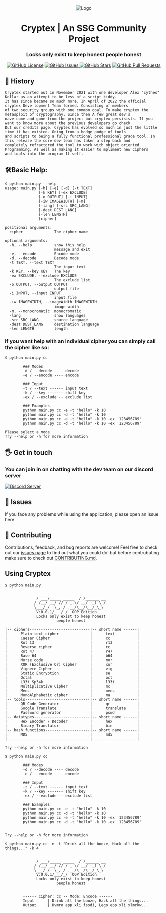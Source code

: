 <div align="center">
  <img src="https://i.imgur.com/AeE9koP.png" alt="Logo">
  <h1> Cryptex | An SSG Community Project </h1>
  <h3>Locks only exist to keep honest people honest</h3>
</div>

<p align="center">
    <a href="https://github.com/SSGorg/Cryptex/blob/main/LICENCE"><img src="https://img.shields.io/badge/license-AGPL%20%203.0-0d1117?style=flat-square" alt="GitHub License"></a>
    <a href="https://github.com/SSGorg/Cryptex/issues"><img src="https://img.shields.io/github/issues/SSGorg/Cryptex?color=0d1117&style=flat-square" alt="GitHub Issues"> 
    <a href="https://github.com/SSGorg/Cryptex/stargazers"><img src="https://img.shields.io/github/stars/SSGorg/Cryptex?style=flat-square&color=0d1117" alt="GitHub Stars"></a>
    <a href="https://github.com/SSGorg/Cryptex/pulls"><img src="https://img.shields.io/github/issues-pr/SSGorg/Cryptex?color=0d1117&style=flat-square" alt="GitHub Pull Requests"></a>
</p>

## 📖 History
```
Cryptex started out in November 2021 with one developer Alex "cythes" Kollar as an attempt to be less of a script kiddy.
It has since became so much more. In April of 2022 the official cryptex Deve lopment Team formed. Consisting of members
of two security groups with one common goal. To make cryptex the metasploit of cryptography. S1nce then A few great dev's
nave come and gone from the project but cryptex persisists. If you want to know more about the prev1ous developers go check
Dut our credits page. Cryptex has evolved so much in just the little time it has existed. Going from a hodge podge of tools
and scripts to being a fully functional professional grade tool. In this release the core dev team has taken a step back and
completely refractored the tool to work with object oriented Programming. As well as making it easier to mpliment new Ciphers
and tools into the program 1t self.      
```
      
## 🛠️Basic Help:
```
$ python main.py --help
usage: main.py [-h] [-e] [-d] [-t TEXT]
               [-k KEY] [-ex EXCLUDE]
               [-o OUTPUT] [-i INPUT]
               [-iw IMAGEWIDTH] [-m]
               [-lang] [-src SRC_LANG]
               [-dest DEST_LANG]
               [-len LENGTH]
               [cipher]

positional arguments:
  cipher              The cipher name

optional arguments:
  -h, --help          show this help
                      message and exit
  -e, --encode        Encode mode
  -d, --decode        Decode mode
  -t TEXT, --text TEXT
                      The input text
  -k KEY, --key KEY   The key
  -ex EXCLUDE, --exclude EXCLUDE
                      The exclude list
  -o OUTPUT, --output OUTPUT
                      output file
  -i INPUT, --input INPUT
                      input file
  -iw IMAGEWIDTH, --imageWidth IMAGEWIDTH
                      image width
  -m, --monocromatic  monocromatic
  -lang               show languages
  -src SRC_LANG       source language
  -dest DEST_LANG     destination language
  -len LENGTH         length
```
### If you want help with an individual cipher you can simply call the cipher like so:
```
$ python main.py cc
 
        ### Modes
        -d / --decode ---- decode
        -e / --encode ---- encode

        ### Input
        -t / --text ------ input text
        -k / --key ------- shift key
        -ex / --exclude -- exclude list

        ### Examples
        python main.py cc -e -t "hello" -k 10
        python main.py cc -d -t "hello" -k 10
        python main.py cc -e -t "hello" -k 10 -ex '123456789'
        python main.py cc -d -t "hello" -k 10 -ex '123456789'
       
Please select a mode
Try --help or -h for more information
```
## 🖐️ Get in touch
### You can join in on chatting with the dev team on our discord server
  <a href="https://discord.gg/899KQFeAXrF"><img src="https://discordapp.com/api/guilds/879757204620726362/widget.png?style=banner3" alt="Discord Server"></a>
  
## 🔧 Issues
If you face any problems while using the application, please open an issue here
 
## 🤝 Contributing
Contributions, feedback, and bug reports are welcome! Feel free to check out our [issues page](https://github.com/SSGorg/Cryptex/issues) to find out what you could do! but before contrubuting make sure to check out [CONTRIBUTING.md](./CONTRIBUTING.md).

## Using Cryptex 
```
$ python main.py

               _____              __         
              / ___/_____ _____  / /______ __
             / /__/ __/ // / _ \/ __/ -_) \ /
             \___/_/  \_, / .__/\__/\__/_\_\ 
              V:0.0.1/___/_/  OOP Edition
              Locks only exist to keep honest 
                       people honest
          
|-- ciphers---------------------------|-- short name ------|
|      Plain text cipher              |      text          |
|      Caesar Cipher                  |      cc            |
|      Rot 13                         |      r13           |
|      Reverse cipher                 |      rc            |
|      Rot 47                         |      r47           |
|      Base 64                        |      b64           |
|      Morse code                     |      mor           |
|      XOR (Exclusive Or) Cipher      |      xor           |    
|      Vignere Cipher                 |      vig           |
|      Static Encryption              |      se            |
|      Octal                          |      oct           |
|      L33t Sp34k                     |      l33t          |
|      Multiplicative Cipher          |      mc            |
|      Menc                           |      menc          |
|      MonoAlphabetic cipher          |      ma            |
|-- tools-----------------------------|-- short name ------|
|      QR Code Generator              |      qr            |
|      Google Translate               |      translate     |
|      Password generator             |      pswd          |
|-- datatypes-------------------------|-- short name ------|
|      Hex Encoder / Decoder          |      hex           |
|      Binary Translator              |      bin           |
|-- hash functions--------------------|-- short name ------|
|      MD5                            |      md5           |
|-------------------------------------|--------------------|

Try --help or -h for more information
      
$ python main.py cc
 
        ### Modes
        -d / --decode ---- decode
        -e / --encode ---- encode

        ### Input
        -t / --text ------ input text
        -k / --key ------- shift key
        -ex / --exclude -- exclude list

        ### Examples
        python main.py cc -e -t "hello" -k 10
        python main.py cc -d -t "hello" -k 10
        python main.py cc -e -t "hello" -k 10 -ex '123456789'
        python main.py cc -d -t "hello" -k 10 -ex '123456789'
       

Try --help or -h for more information
      
$ python main.py cc -e -t "Drink all the booze, Hack all the things..." -k 4

               _____              __         
              / ___/_____ _____  / /______ __
             / /__/ __/ // / _ \/ __/ -_) \ /
             \___/_/  \_, / .__/\__/\__/_\_\ 
              V:0.0.1/___/_/  OOP Edition
              Locks only exist to keep honest 
                       people honest
          

        ------ Cipher: cc -- Mode: Encode ------
        Input      | Drink all the booze, Hack all the things...
        Output     | Hvmro epp xli fssdi, Lego epp xli xlmrkw...

```
